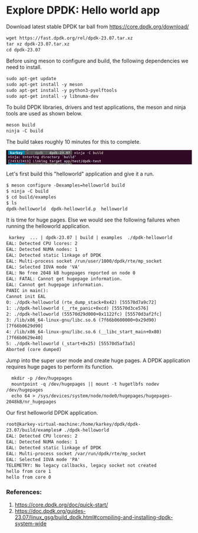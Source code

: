 # Explore DPDK: Hello world app

Download latest stable DPDK tar ball from https://core.dpdk.org/download/
```
wget https://fast.dpdk.org/rel/dpdk-23.07.tar.xz
tar xz dpdk-23.07.tar.xz
cd dpdk-23.07
```
Before using meson to  configure and build, the following dependencies we need to install.

```
sudo apt-get update
sudo apt-get install -y meson
sudo apt-get install -y python3-pyelftools
sudo apt-get install -y libnuma-dev
```
To build DPDK libraries, drivers and test applications, the meson and ninja tools are used as shown below.

```
meson build
ninja -C build
```
The build takes roughly 10 minutes for this to complete.

![img-description](/img/dpdk1.JPG)

Let's first build this "helloworld" application and give it a run.
```
$ meson configure -Dexamples=helloworld build
$ ninja -C build
$ cd build/examples
$ ls
dpdk-helloworld  dpdk-helloworld.p  helloworld
```
It is time for huge pages. Else we would see the following failures when running the helloworld application.

```
 karkey  ... | dpdk-23.07 | build | examples  ./dpdk-helloworld
EAL: Detected CPU lcores: 2
EAL: Detected NUMA nodes: 1
EAL: Detected static linkage of DPDK
EAL: Multi-process socket /run/user/1000/dpdk/rte/mp_socket
EAL: Selected IOVA mode 'VA'
EAL: No free 2048 kB hugepages reported on node 0
EAL: FATAL: Cannot get hugepage information.
EAL: Cannot get hugepage information.
PANIC in main():
Cannot init EAL
0: ./dpdk-helloworld (rte_dump_stack+0x42) [55570d7a9c72]
1: ./dpdk-helloworld (__rte_panic+0xcd) [55570d3ce576]
2: ./dpdk-helloworld (55570d29d000+0x1122fc) [55570d3af2fc]
3: /lib/x86_64-linux-gnu/libc.so.6 (7f66b0600000+0x29d90) [7f66b0629d90]
4: /lib/x86_64-linux-gnu/libc.so.6 (__libc_start_main+0x80) [7f66b0629e40]
5: ./dpdk-helloworld (_start+0x25) [55570d5af3a5]
Aborted (core dumped)

```
Jump into the super user mode and create huge pages. A DPDK application requires huge pages to perform its function.
```
  mkdir -p /dev/hugepages
  mountpoint -q /dev/hugepages || mount -t hugetlbfs nodev /dev/hugepages
  echo 64 > /sys/devices/system/node/node0/hugepages/hugepages-2048kB/nr_hugepages
```
Our first helloworld DPDK application.
```
root@karkey-virtual-machine:/home/karkey/dpdk/dpdk-23.07/build/examples# ./dpdk-helloworld
EAL: Detected CPU lcores: 2
EAL: Detected NUMA nodes: 1
EAL: Detected static linkage of DPDK
EAL: Multi-process socket /var/run/dpdk/rte/mp_socket
EAL: Selected IOVA mode 'PA'
TELEMETRY: No legacy callbacks, legacy socket not created
hello from core 1
hello from core 0
```

### References:
1. https://core.dpdk.org/doc/quick-start/
2. https://doc.dpdk.org/guides-23.07/linux_gsg/build_dpdk.html#compiling-and-installing-dpdk-system-wide
